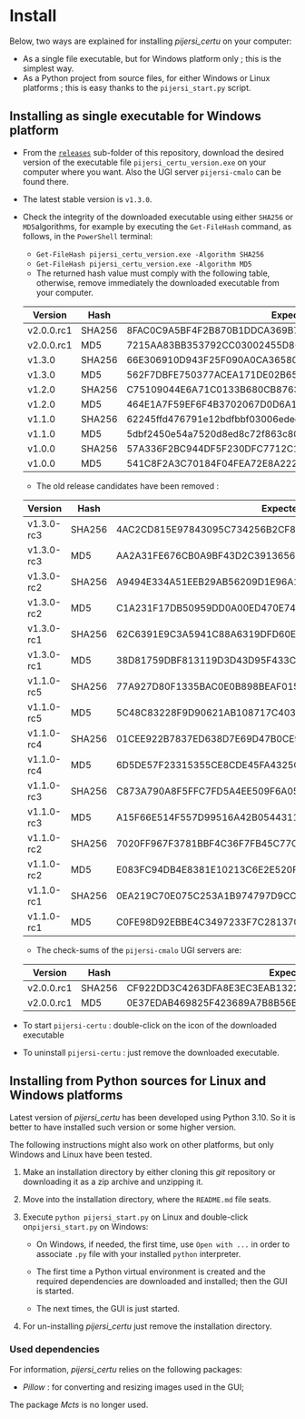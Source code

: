 # Install

Below, two ways are explained for installing *pijersi_certu* on your computer:

- As a single file executable, but for Windows platform only ; this is the simplest way.
- As a Python project from source files, for either Windows or Linux platforms ; this is easy thanks to the `pijersi_start.py` script.

## Installing as single executable for Windows platform

- From the  [`releases`](../releases) sub-folder of this repository, download the desired version of the executable file `pijersi_certu_version.exe` on your computer where you want. Also the UGI server `pijersi-cmalo` can be found there.
- The latest stable version is `v1.3.0`.
- Check the integrity of the downloaded executable using either `SHA256` or `MD5`algorithms, for example by executing the `Get-FileHash` command, as follows, in the `PowerShell` terminal:
  - `Get-FileHash pijersi_certu_version.exe -Algorithm SHA256`
  - `Get-FileHash pijersi_certu_version.exe -Algorithm MD5`
  - The returned hash value must comply with the following table, otherwise, remove immediately the downloaded executable from your computer.

  | Version     | Hash   | Expected hash value                                              |
  | ----------- | ------ | ---------------------------------------------------------------- |
  | v2.0.0.rc1  | SHA256 | 8FAC0C9A5BF4F2B870B1DDCA369B73AEC52714649AD07A5C4F24771A48E59C44 |
  | v2.0.0.rc1  | MD5    | 7215AA83BB353792CC03002455D865BC                                 |
  | v1.3.0      | SHA256 | 66E306910D943F25F090A0CA36580736CEA1EA6349D6A4C04F2E9A5D23447180 |
  | v1.3.0      | MD5    | 562F7DBFE750377ACEA171DE02B65C65                                 |
  | v1.2.0      | SHA256 | C75109044E6A71C0133B680CB87639A1BF5022F700E8FBC4D98AB5FAC61129C8 |
  | v1.2.0      | MD5    | 464E1A7F59EF6F4B3702067D0D6A14F3                                 |
  | v1.1.0      | SHA256 | 62245ffd476791e12bdfbbf03006edecbd9742a6faa2c14917eee37126e9dbd4 |
  | v1.1.0      | MD5    | 5dbf2450e54a7520d8ed8c72f863c80a                                 |
  | v1.0.0      | SHA256 | 57A336F2BC944DF5F230DFC7712C198ED95013C1A2D842DC6F0EDE3FBF985B36 |
  | v1.0.0      | MD5    | 541C8F2A3C70184F04FEA72E8A2222A8                                 |

  - The old release candidates have been removed :

   | Version    | Hash   | Expected hash value                                              |
   | ---------- | ------ | ---------------------------------------------------------------- |
   | v1.3.0-rc3 | SHA256 | 4AC2CD815E97843095C734256B2CF8C381D54F165C86E262E49C627598522E11 |
   | v1.3.0-rc3 | MD5    | AA2A31FE676CB0A9BF43D2C391365631                                 |
   | v1.3.0-rc2 | SHA256 | A9494E334A51EEB29AB56209D1E96A1BD8D50261A2273138A6EEBFA5C146FD0E |
   | v1.3.0-rc2 | MD5    | C1A231F17DB50959DD0A00ED470E7413                                 |
   | v1.3.0-rc1 | SHA256 | 62C6391E9C3A5941C88A6319DFD60ECEA69898C7DE46687C53ADBA614E55F7DE |
   | v1.3.0-rc1 | MD5    | 38D81759DBF813119D3D43D95F433C60                                 |
   | v1.1.0-rc5 | SHA256 | 77A927D80F1335BAC0E0B898BEAF015878D838A4CF0E395805C121FC65C56BA0 |
   | v1.1.0-rc5 | MD5    | 5C48C83228F9D90621AB108717C403A3                                 |
   | v1.1.0-rc4 | SHA256 | 01CEE922B7837ED638D7E69D47B0CE9DA54B4512C9D0059700AF7598B1EE1ECA |
   | v1.1.0-rc4 | MD5    | 6D5DE57F23315355CE8CDE45FA4325C5                                 |
   | v1.1.0-rc3 | SHA256 | C873A790A8F5FFC7FD5A4EE509F6A05EF9C581FBE29335E5047DECE8F7312C28 |
   | v1.1.0-rc3 | MD5    | A15F66E514F557D99516A42B05443111                                 |
   | v1.1.0-rc2 | SHA256 | 7020FF967F3781BBF4C36F7FB45C77C1721212816F6879F63EB80A82D81EAACD |
   | v1.1.0-rc2 | MD5    | E083FC94DB4E8381E10213C6E2E520FE                                 |
   | v1.1.0-rc1 | SHA256 | 0EA219C70E075C253A1B974797D9CCB92531778A7F9FFF4205BEB21F8FA45E28 |
   | v1.1.0-rc1 | MD5    | C0FE98D92EBBE4C3497233F7C281370F                                 |


  - The check-sums of the `pijersi-cmalo` UGI servers are:

   | Version    | Hash   | Expected hash value                                              |
   | ---------- | ------ | ---------------------------------------------------------------- |
   | v2.0.0.rc1 | SHA256 | CF922DD3C4263DFA8E3EC3EAB1322B7E19D49471671FF4E0B1FABD494E4A8350 |
   | v2.0.0.rc1 | MD5    | 0E37EDAB469825F423689A7B8B56B587                                 |

- To start `pijersi-certu` : double-click on the icon of the downloaded executable
- To uninstall  `pijersi-certu` : just remove the downloaded executable.

## Installing from Python sources for Linux and Windows platforms

Latest version of *pijersi_certu* has been developed using Python 3.10. So it is better to have installed such version or some higher version.

The following instructions might also work on other platforms, but only Windows and Linux have been tested.

1. Make an installation directory by either cloning this *git* repository or downloading it as a zip archive and unzipping it.

2. Move into the installation directory, where the `README.md` file seats.

3. Execute `python pijersi_start.py` on Linux and  double-click on`pijersi_start.py` on Windows:

   - On Windows, if needed, the first time, use `Open with ...` in order to associate `.py` file with your installed `python` interpreter.

   - The first time a Python virtual environment is created and the required dependencies are downloaded and installed; then the GUI is started.
   - The next times, the GUI is just started.

4. For un-installing *pijersi_certu* just remove the installation directory.


### Used dependencies

For information, *pijersi_certu* relies on the following packages:

- *Pillow* : for converting and resizing images used in the GUI;

The package *Mcts* is no longer used.

